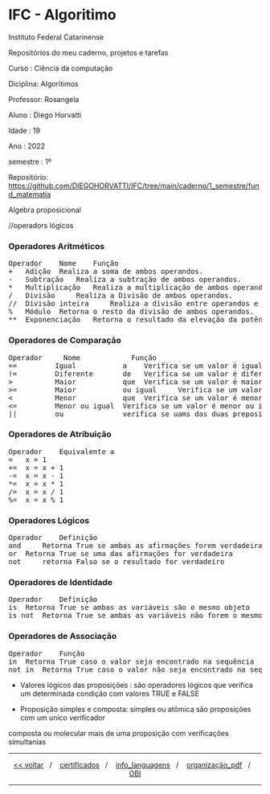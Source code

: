 # IFC - Algoritimo 
Instituto Federal Catarinense

Repositórios do meu caderno, projetos e tarefas

Curso    : Ciência da computação

Diciplina: Algoritimos

Professor: Rosangela 

Aluno    : Diego Horvatti

Idade    : 19

Ano      : 2022

semestre : 1º

Repositório: https://github.com/DIEGOHORVATTI/IFC/tree/main/caderno/1_semestre/fund_matematia


Algebra proposicional 

//operadors lógicos

<h3>Operadores Aritméticos</h3>
<pre>
Operador 	Nome 	Função
+ 	Adição 	Realiza a soma de ambos operandos.
- 	Subtração 	Realiza a subtração de ambos operandos.
* 	Multiplicação 	Realiza a multiplicação de ambos operandos.
/ 	Divisão 	Realiza a Divisão de ambos operandos.
// 	Divisão inteira 	Realiza a divisão entre operandos e a parte decimal de ambos operandos.
% 	Módulo 	Retorna o resto da divisão de ambos operandos.
** 	Exponenciação 	Retorna o resultado da elevação da potência pelo outro.
</pre>

<h3>Operadores de Comparação</h3>                                                 
<pre>
Operador 	 Nome 	         Função                                                     Nome                                                       
== 	       Igual           a 	Verifica se um valor é igual ao outro                   |
!= 	       Diferente       de 	Verifica se um valor é diferente ao outro             | 
> 	       Maior           que 	Verifica se um valor é maior que outro                | 
>= 	       Maior           ou igual 	Verifica se um valor é maior ou igual ao outro  | 
< 	       Menor           que 	Verifica se um valor é menor que outro                | 
<= 	       Menor ou igual  Verifica se um valor é menor ou igual ao outro             |
||         ou              verifica se uams das duas preposições são verdadeiras      |   Disjunção exclusiva 
</pre>

<h3>Operadores de Atribuição</h3>
<pre>
Operador 	Equivalente a
= 	x = 1
+= 	x = x + 1
-= 	x = x - 1
*= 	x = x * 1
/= 	x = x / 1
%= 	x = x % 1
</pre>

<h3>Operadores Lógicos</h3>
<pre>
Operador 	Definição
and 	Retorna True se ambas as afirmações forem verdadeiras
or 	Retorna True se uma das afirmações for verdadeira
not 	retorna Falso se o resultado for verdadeiro
</pre>

<h3>Operadores de Identidade</h3>
<pre>
Operador 	Definição
is 	Retorna True se ambas as variáveis são o mesmo objeto
is not 	Retorna True se ambas as variáveis não forem o mesmo objeto
</pre>

<h3>Operadores de Associação</h3>
<pre>
Operador 	Função
in 	Retorna True caso o valor seja encontrado na sequência
not in 	Retorna True caso o valor não seja encontrado na sequência
</pre>


* Valores lógicos das proposições :
são operadores lógicos que verifica um determinada condição com valores TRUE e FALSE

* Proposição simples e composta:
simples ou atômica são proposições com um unico verificador

composta ou molecular mais de uma proposição com verificações simultanias  



<hr />
<div align="center">
  <span>
    <a href="../../1_semestre"><<&nbsp;voltar</a>
  </span>
  <span>&nbsp;&nbsp;/&nbsp;&nbsp;&nbsp;</span>
  <span>
    <a href="../../certificados">certificados</a>
  </span>
  <span>&nbsp;&nbsp;/&nbsp;&nbsp;&nbsp;</span>
  <span>
   <a href="../../info_languagens">info_languagens</a>
  </span>
  <span>&nbsp;&nbsp;/&nbsp;&nbsp;&nbsp;</span>
  <span>
   <a href="../../organização_pdf">organização_pdf</a>
  </span>
  <span>&nbsp;&nbsp;/&nbsp;&nbsp;&nbsp;</span>
  <span>
   <a href="../../OBI">OBI</a>
  </span>
</div>
<hr />
